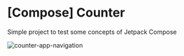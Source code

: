 # [Compose] Counter

Simple project to test some concepts of Jetpack Compose

![counter-app-navigation](https://user-images.githubusercontent.com/97190075/153647141-eafadc04-2323-4d1e-944f-216aa06213a1.gif)
